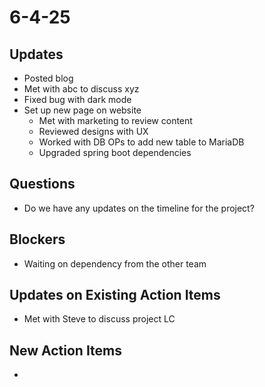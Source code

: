 # 6-4-25

## Updates
- Posted blog
- Met with abc to discuss xyz
- Fixed bug with dark mode
- Set up new page on website
    - Met with marketing to review content
    - Reviewed designs with UX
    - Worked with DB OPs to add new table to MariaDB
    - Upgraded spring boot dependencies

## Questions
- Do we have any updates on the timeline for the project?

## Blockers
- Waiting on dependency from the other team

## Updates on Existing Action Items
- Met with Steve to discuss project LC

## New Action Items
- 